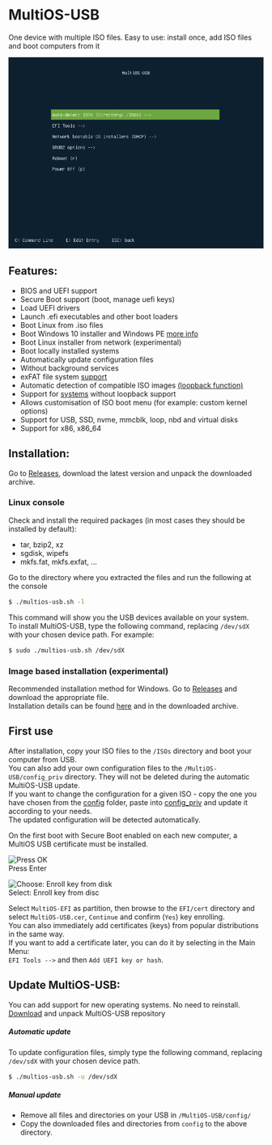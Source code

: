 # MultiOS-USB

One device with multiple ISO files. Easy to use: install once, add ISO files and boot computers from it

![Main menu](docs/main_menu.png)

## Features:

- BIOS and UEFI support
- Secure Boot support (boot, manage uefi keys)
- Load UEFI drivers
- Launch .efi executables and other boot loaders
- Boot Linux from .iso files
- Boot Windows 10 installer and Windows PE [more info](config/win10_winPE/windows_support.md)
- Boot Linux installer from network (experimental)
- Boot locally installed systems
- Automatically update configuration files
- Without background services
- exFAT file system [support](docs/exfat_loopback_support.md)
- Automatic detection of compatible ISO images [(loopback function)](docs/exfat_loopback_support.md)
- Support for [systems](config) without loopback support
- Allows customisation of ISO boot menu (for example: custom kernel options)
- Support for USB, SSD, nvme, mmcblk, loop, nbd and virtual disks
- Support for x86, x86_64

## Installation:

Go to [Releases](https://github.com/Mexit/MultiOS-USB/releases), download the latest version and unpack the downloaded archive.

### Linux console

Check and install the required packages (in most cases they should be installed by default):
- tar, bzip2, xz
- sgdisk, wipefs
- mkfs.fat, mkfs.exfat, ...

Go to the directory where you extracted the files and run the following at the console
```sh
$ ./multios-usb.sh -l
```
This command will show you the USB devices available on your system.  
To install MultiOS-USB, type the following command, replacing `/dev/sdX` with your chosen device path.
For example:
```sh
$ sudo ./multios-usb.sh /dev/sdX
```

### Image based installation (experimental)

Recommended installation method for Windows. Go to [Releases](https://github.com/Mexit/MultiOS-USB/releases) and download the appropriate file.  
Installation details can be found [here](docs/README_image) and in the downloaded archive.

## First use

After installation, copy your ISO files to the `/ISOs` directory and boot your computer from USB.  
You can also add your own configuration files to the `/MultiOS-USB/config_priv` directory. They will not be deleted during the automatic MultiOS-USB update.  
If you want to change the configuration for a given ISO - copy the one you have chosen from the [config](config) folder, paste into [config_priv](config_priv) and update it according to your needs.  
The updated configuration will be detected automatically.

On the first boot with Secure Boot enabled on each new computer, a MultiOS USB certificate must be installed.

![Press OK](docs/Security_Volation.png)  
Press Enter

![Choose: Enroll key from disk](docs/Enroll_key.png)  
Select: Enroll key from disc

Select `MultiOS-EFI` as partition, then browse to the `EFI/cert` directory and select `MultiOS-USB.cer`, `Continue` and confirm (`Yes`) key enrolling.  
You can also immediately add certificates (keys) from popular distributions in the same way.  
If you want to add a certificate later, you can do it by selecting in the Main Menu:  
`EFI Tools -->` and then `Add UEFI key or hash`.

## Update MultiOS-USB:

You can add support for new operating systems. No need to reinstall.  
[Download](https://github.com/Mexit/MultiOS-USB/archive/master.zip) and unpack MultiOS-USB repository

##### Automatic update
To update configuration files, simply type the following command, replacing `/dev/sdX` with your chosen device path.
```sh
$ ./multios-usb.sh -u /dev/sdX
```

##### Manual update
- Remove all files and directories on your USB in `/MultiOS-USB/config/`
- Copy the downloaded files and directories from `config` to the above directory.
